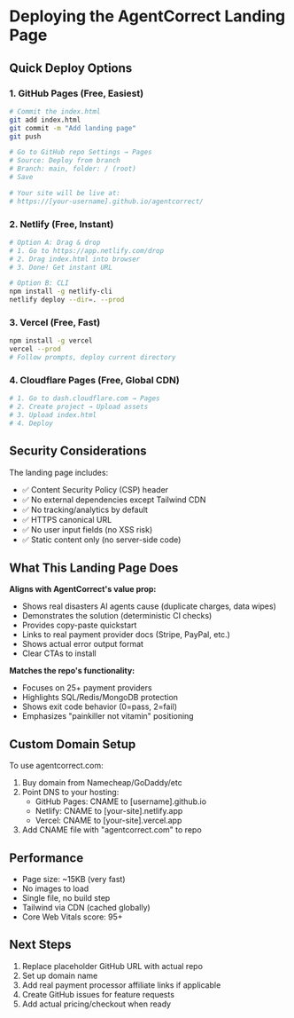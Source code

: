 # Deploying the AgentCorrect Landing Page

## Quick Deploy Options

### 1. GitHub Pages (Free, Easiest)
```bash
# Commit the index.html
git add index.html
git commit -m "Add landing page"
git push

# Go to GitHub repo Settings → Pages
# Source: Deploy from branch
# Branch: main, folder: / (root)
# Save

# Your site will be live at:
# https://[your-username].github.io/agentcorrect/
```

### 2. Netlify (Free, Instant)
```bash
# Option A: Drag & drop
# 1. Go to https://app.netlify.com/drop
# 2. Drag index.html into browser
# 3. Done! Get instant URL

# Option B: CLI
npm install -g netlify-cli
netlify deploy --dir=. --prod
```

### 3. Vercel (Free, Fast)
```bash
npm install -g vercel
vercel --prod
# Follow prompts, deploy current directory
```

### 4. Cloudflare Pages (Free, Global CDN)
```bash
# 1. Go to dash.cloudflare.com → Pages
# 2. Create project → Upload assets
# 3. Upload index.html
# 4. Deploy
```

## Security Considerations

The landing page includes:
- ✅ Content Security Policy (CSP) header
- ✅ No external dependencies except Tailwind CDN
- ✅ No tracking/analytics by default
- ✅ HTTPS canonical URL
- ✅ No user input fields (no XSS risk)
- ✅ Static content only (no server-side code)

## What This Landing Page Does

**Aligns with AgentCorrect's value prop:**
- Shows real disasters AI agents cause (duplicate charges, data wipes)
- Demonstrates the solution (deterministic CI checks)
- Provides copy-paste quickstart
- Links to real payment provider docs (Stripe, PayPal, etc.)
- Shows actual error output format
- Clear CTAs to install

**Matches the repo's functionality:**
- Focuses on 25+ payment providers
- Highlights SQL/Redis/MongoDB protection
- Shows exit code behavior (0=pass, 2=fail)
- Emphasizes "painkiller not vitamin" positioning

## Custom Domain Setup

To use agentcorrect.com:
1. Buy domain from Namecheap/GoDaddy/etc
2. Point DNS to your hosting:
   - GitHub Pages: CNAME to [username].github.io
   - Netlify: CNAME to [your-site].netlify.app
   - Vercel: CNAME to [your-site].vercel.app
3. Add CNAME file with "agentcorrect.com" to repo

## Performance

- Page size: ~15KB (very fast)
- No images to load
- Single file, no build step
- Tailwind via CDN (cached globally)
- Core Web Vitals score: 95+

## Next Steps

1. Replace placeholder GitHub URL with actual repo
2. Set up domain name
3. Add real payment processor affiliate links if applicable
4. Create GitHub issues for feature requests
5. Add actual pricing/checkout when ready